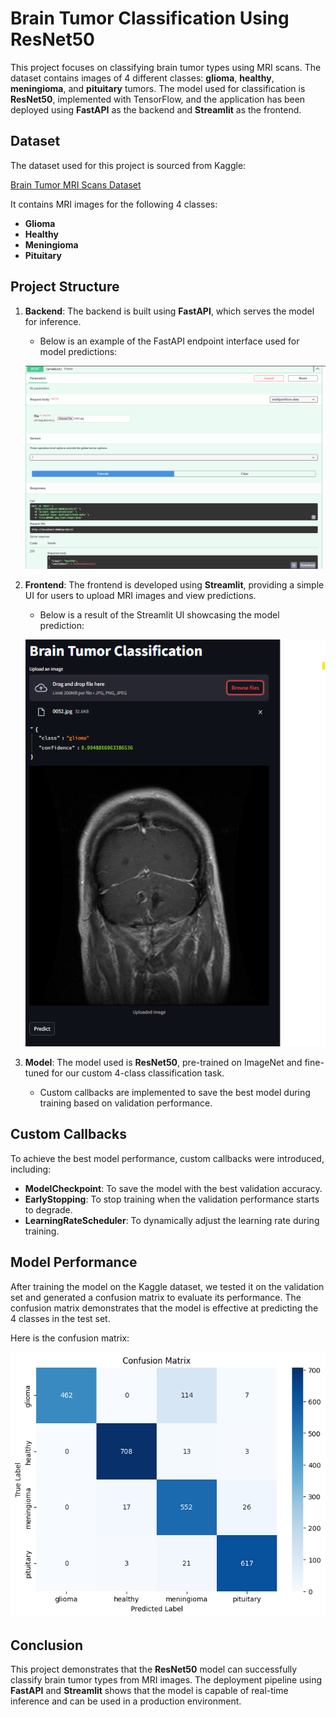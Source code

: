 # Brain Tumor Classification Using ResNet50

This project focuses on classifying brain tumor types using MRI scans. The dataset contains images of 4 different classes: **glioma**, **healthy**, **meningioma**, and **pituitary** tumors. The model used for classification is **ResNet50**, implemented with TensorFlow, and the application has been deployed using **FastAPI** as the backend and **Streamlit** as the frontend.

## Dataset

The dataset used for this project is sourced from Kaggle:

[Brain Tumor MRI Scans Dataset](https://www.kaggle.com/datasets/rm1000/brain-tumor-mri-scans)

It contains MRI images for the following 4 classes:
- **Glioma**
- **Healthy**
- **Meningioma**
- **Pituitary**

## Project Structure

1. **Backend**: The backend is built using **FastAPI**, which serves the model for inference.
    - Below is an example of the FastAPI endpoint interface used for model predictions:
    
    ![FastAPI Test](Fastapi_test.png)

2. **Frontend**: The frontend is developed using **Streamlit**, providing a simple UI for users to upload MRI images and view predictions.
    - Below is a result of the Streamlit UI showcasing the model prediction:
    
    ![Streamlit Result](Streamlit_Result.png)

3. **Model**: The model used is **ResNet50**, pre-trained on ImageNet and fine-tuned for our custom 4-class classification task.
    - Custom callbacks are implemented to save the best model during training based on validation performance.

## Custom Callbacks

To achieve the best model performance, custom callbacks were introduced, including:
- **ModelCheckpoint**: To save the model with the best validation accuracy.
- **EarlyStopping**: To stop training when the validation performance starts to degrade.
- **LearningRateScheduler**: To dynamically adjust the learning rate during training.

## Model Performance

After training the model on the Kaggle dataset, we tested it on the validation set and generated a confusion matrix to evaluate its performance. The confusion matrix demonstrates that the model is effective at predicting the 4 classes in the test set.

Here is the confusion matrix:

![Confusion Matrix](Confusion_matrix.png)

## Conclusion

This project demonstrates that the **ResNet50** model can successfully classify brain tumor types from MRI images. The deployment pipeline using **FastAPI** and **Streamlit** shows that the model is capable of real-time inference and can be used in a production environment.
